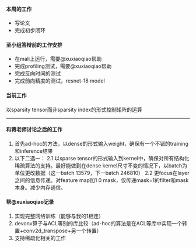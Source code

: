 #### 本周的工作
- 写论文
- 完成初步闭环

#### 至小组答辩前的工作安排
- 在mali上运行，需要@xuxiaoqiao帮助
- 完成profiling测试，需要@xuxiaoqiao帮助
- 完成反向时间的测试
- 完成前向精度的测试，resnet-18 model

#### 当前工作
以sparsity tensor而非sparsity index的形式控制矩阵的运算

---------------------------------

#### 和蒋老师讨论之后的工作
1. 首先ad-hoc的方法，以dense的形式输入weight，确保有一个不错的training和inference结果
2. 以下二选一：
  2.1 以sparse tensor的形式输入到kernel中，确保对所有结构化稀疏算法的支持。最好能做到在dense kernel尺寸不变的情况下，以batch为单位更改数据（这一batch 13579，下一batch 246810）
  2.2 更focus在layer之间的信息传递。对feature map加1 0 mask，仅传递mask=1的filter和mask本身。减少内存通信。

#### 帮@xuxiaoqiao记录
1. 实现完整网络训练（能够与我的1相连）
2. devonv算子与ACL等别的库比较（ad-hoc的算法是在ACL等库中实现一个转置+conv2d_transpose+另一个转置）
3. 支持稀疏化相关的工作
